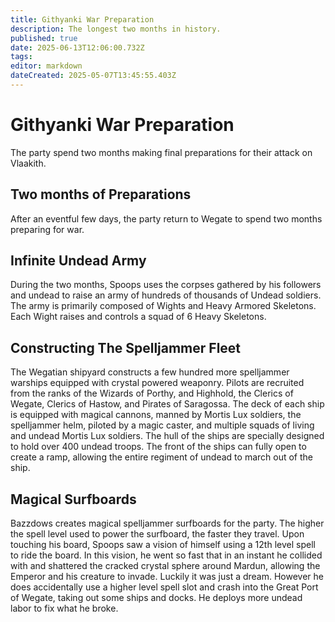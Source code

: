 ```yaml
---
title: Githyanki War Preparation
description: The longest two months in history.
published: true
date: 2025-06-13T12:06:00.732Z
tags: 
editor: markdown
dateCreated: 2025-05-07T13:45:55.403Z
---
```


# Githyanki War Preparation
The party spend two months making final preparations for their attack on Vlaakith.



## Two months of Preparations

After an eventful few days, the party return to Wegate to spend two months preparing for war. 


## Infinite Undead Army
During the two months, Spoops uses the corpses gathered by his followers and undead to raise an army of hundreds of thousands of Undead soldiers. The army is primarily composed of Wights and Heavy Armored Skeletons. Each Wight raises and controls a squad of 6 Heavy Skeletons.


## Constructing The Spelljammer Fleet
The Wegatian shipyard constructs a few hundred more spelljammer warships equipped with crystal powered weaponry. Pilots are recruited from the ranks of the Wizards of Porthy, and Highhold, the Clerics of Wegate, Clerics of Hastow, and Pirates of Saragossa. The deck of each ship is equipped with magical cannons, manned by Mortis Lux soldiers, the spelljammer helm, piloted by a magic caster, and multiple squads of living and undead Mortis Lux soldiers. The hull of the ships are specially designed to hold over 400 undead troops. The front of the ships can fully open to create a ramp, allowing the entire regiment of undead to march out of the ship.


## Magical Surfboards
Bazzdows creates magical spelljammer surfboards for the party. The higher the spell level used to power the surfboard, the faster they travel. Upon touching his board, Spoops saw a vision of himself using a 12th level spell to ride the board. In this vision, he went so fast that in an instant he collided with and shattered the cracked crystal sphere around Mardun, allowing the Emperor and his creature to invade. Luckily it was just a dream. However he does accidentally use a higher level spell slot and crash into the Great Port of Wegate, taking out some ships and docks. He deploys more undead labor to fix what he broke.